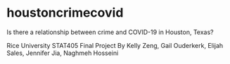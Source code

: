 # houstoncrimecovid
Is there a relationship between crime and COVID-19 in Houston, Texas?

Rice University STAT405 Final Project
By Kelly Zeng, Gail Ouderkerk, Elijah Sales, Jennifer Jia, Naghmeh Hosseini
